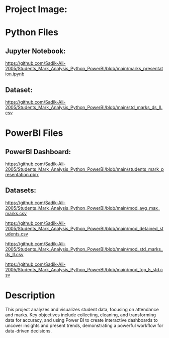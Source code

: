 # Project Image:

# Python Files
## Jupyter Notebook: 
  https://github.com/Sadik-Ali-2005/Students_Mark_Analysis_Python_PowerBI/blob/main/marks_presentation.ipynb
## Dataset:
  https://github.com/Sadik-Ali-2005/Students_Mark_Analysis_Python_PowerBI/blob/main/std_marks_ds_II.csv

#

# PowerBI Files
## PowerBI Dashboard:
 https://github.com/Sadik-Ali-2005/Students_Mark_Analysis_Python_PowerBI/blob/main/students_mark_presentation.pbix
## Datasets:
 https://github.com/Sadik-Ali-2005/Students_Mark_Analysis_Python_PowerBI/blob/main/mod_avg_max_marks.csv
 
 https://github.com/Sadik-Ali-2005/Students_Mark_Analysis_Python_PowerBI/blob/main/mod_detained_students.csv
 
 https://github.com/Sadik-Ali-2005/Students_Mark_Analysis_Python_PowerBI/blob/main/mod_std_marks_ds_II.csv
 
 https://github.com/Sadik-Ali-2005/Students_Mark_Analysis_Python_PowerBI/blob/main/mod_top_5_std.csv

#

# Description 
  This project analyzes and visualizes student data, focusing on attendance and marks. Key objectives include collecting, cleaning, and transforming data for accuracy, and using Power BI to create interactive dashboards to uncover insights and present trends, demonstrating a powerful workflow for data-driven decisions.
